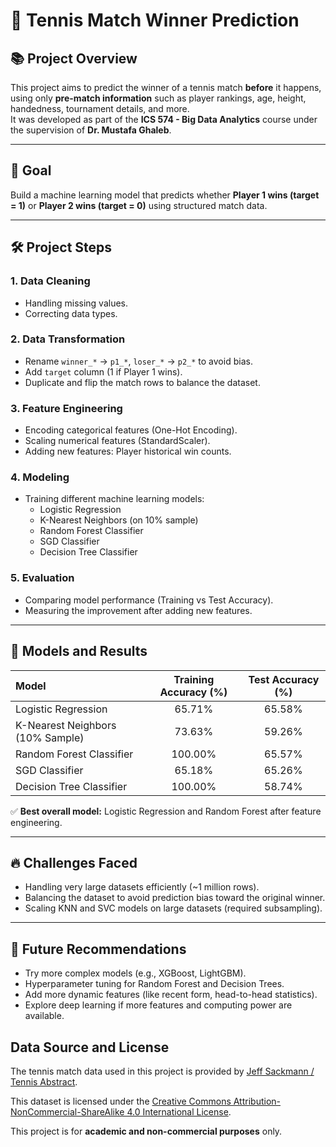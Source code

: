 # 🎾 Tennis Match Winner Prediction

## 📚 Project Overview
This project aims to predict the winner of a tennis match **before** it happens, using only **pre-match information** such as player rankings, age, height, handedness, tournament details, and more.  
It was developed as part of the **ICS 574 - Big Data Analytics** course under the supervision of **Dr. Mustafa Ghaleb**.

---

## 🎯 Goal
Build a machine learning model that predicts whether **Player 1 wins (target = 1)** or **Player 2 wins (target = 0)** using structured match data.

---

## 🛠 Project Steps
### 1. Data Cleaning
- Handling missing values.
- Correcting data types.

### 2. Data Transformation
- Rename `winner_*` → `p1_*`, `loser_*` → `p2_*` to avoid bias.
- Add `target` column (1 if Player 1 wins).
- Duplicate and flip the match rows to balance the dataset.

### 3. Feature Engineering
- Encoding categorical features (One-Hot Encoding).
- Scaling numerical features (StandardScaler).
- Adding new features: Player historical win counts.

### 4. Modeling
- Training different machine learning models:
  - Logistic Regression
  - K-Nearest Neighbors (on 10% sample)
  - Random Forest Classifier
  - SGD Classifier
  - Decision Tree Classifier

### 5. Evaluation
- Comparing model performance (Training vs Test Accuracy).
- Measuring the improvement after adding new features.

---

## 🧠 Models and Results

| Model                          | Training Accuracy (%) | Test Accuracy (%) |
|:-------------------------------|:----------------------:|:-----------------:|
| Logistic Regression            | 65.71%                 | 65.58%            |
| K-Nearest Neighbors (10% Sample)| 73.63%                 | 59.26%            |
| Random Forest Classifier       | 100.00%                | 65.57%            |
| SGD Classifier                 | 65.18%                 | 65.26%            |
| Decision Tree Classifier       | 100.00%                | 58.74%            |

✅ **Best overall model:** Logistic Regression and Random Forest after feature engineering.

---

## 🔥 Challenges Faced
- Handling very large datasets efficiently (~1 million rows).
- Balancing the dataset to avoid prediction bias toward the original winner.
- Scaling KNN and SVC models on large datasets (required subsampling).

---

## 🌟 Future Recommendations
- Try more complex models (e.g., XGBoost, LightGBM).
- Hyperparameter tuning for Random Forest and Decision Trees.
- Add more dynamic features (like recent form, head-to-head statistics).
- Explore deep learning if more features and computing power are available.

## Data Source and License

The tennis match data used in this project is provided by [Jeff Sackmann / Tennis Abstract](https://github.com/JeffSackmann/tennis_atp).

This dataset is licensed under the [Creative Commons Attribution-NonCommercial-ShareAlike 4.0 International License](https://creativecommons.org/licenses/by-nc-sa/4.0/).

This project is for **academic and non-commercial purposes** only.


